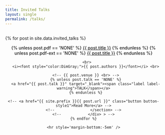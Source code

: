 ```yaml
---
title: Invited Talks
layout: single
permalink: /talks/
---
```


<!-- Main -->
<head>
  <meta name="viewport" content="width=device-width, initial-scale=1">
  <link rel="stylesheet" href="https://maxcdn.bootstrapcdn.com/bootstrap/3.3.7/css/bootstrap.min.css">
  <script src="https://ajax.googleapis.com/ajax/libs/jquery/3.1.1/jquery.min.js"></script>
  <script src="https://maxcdn.bootstrapcdn.com/bootstrap/3.3.7/js/bootstrap.min.js"></script>

</head>

<div id="main">
  <div id="content" class="container">

<br>
    {% for post in site.data.invited_talks %}
    <!-- 			<div class="row"> -->
    <!--				<section class="8u -2u"> -->
          <br/>
    <header>
<font style="font-weight:500;">

<div>
<p>
        {% unless post.pdf == 'NONE' %}
        <a href="/assets/invited_talks/{{ post.base }}/{{ post.pdf }}">{{ post.title }}</a>
        {% endunless %}
        {% unless post.pdf-ext == 'NONE' %}
        <a href="{{ post.pdf-ext }}">{{ post.title }}</a>
        {% endunless %}

       <br>
      <i><font style="color:DimGray;">{{ post.authors }}</font></i> <br>

      <!-- {{ post.venue }} <br> -->
      {% unless post.talk == 'NONE' %}
      <a href="{{ post.talk }}" target="_blank"><span class="label label-warning">TALK</span></a>
      {% endunless %}

</p>
</div>

    <!-- <a href="{{ site.prefix }}{{ post.url }}" class="button button-style1">Read More</a> -->
    <!--				</section> -->
    <!--			</div> > -->
    {% endfor %}

    <hr style='margin-bottom:-5em' />

  
